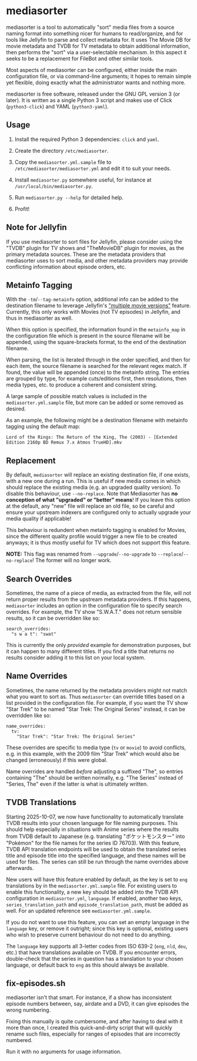 # mediasorter

mediasorter is a tool to automatically "sort" media files from a source naming format  into something nicer for humans to read/organize, and for tools like Jellyfin to parse and collect metadata for. It uses The Movie DB for movie metadata and TVDB for TV metadata to obtain additional information, then performs the "sort" via a user-selectable mechanism. In this aspect it seeks to be a replacement for FileBot and other similar tools.

Most aspects of mediasorter can be configured, either inside the main configuration file, or via command-line arguments; it hopes to remain simple yet flexible, doing exactly what the administrator wants and nothing more.

mediasorter is free software, released under the GNU GPL version 3 (or later). It is written as a single Python 3 script and makes use of Click (`python3-click`) and YAML (`python3-yaml`).

## Usage

1. Install the required Python 3 dependencies: `click` and `yaml`.

1. Create the directory `/etc/mediasorter`.

1. Copy the `mediasorter.yml.sample` file to `/etc/mediasorter/mediasorter.yml` and edit it to suit your needs.

1. Install `mediasorter.py` somewhere useful, for instance at `/usr/local/bin/mediasorter.py`.

1. Run `mediasorter.py --help` for detailed help.

1. Profit!

## Note for Jellyfin

If you use mediasorter to sort files for Jellyfin, please consider using the "TVDB" plugin for TV shows and "TheMovieDB" plugin for movies, as the primary metadata sources. These are the metadata providers that mediasorter uses to sort media, and other metadata providers may provide conflicting information about episode orders, etc.

## Metainfo Tagging

With the `-tm`/`--tag-metainfo` option, additional info can be added to the destination filename to leverage Jellyfin's ["multiple movie versions"](https://jellyfin.org/docs/general/server/media/movies.html#multiple-versions-of-a-movie) feature. Currently, this only works with Movies (not TV episodes) in Jellyfin, and thus in mediasorter as well.

When this option is specified, the information found in the `metainfo_map` in the configuration file which is present in the source filename will be appended, using the square-brackets format, to the end of the destination filename.

When parsing, the list is iterated through in the order specified, and then for each item, the source filename is searched for the relevant regex match. If found, the value will be appended (once) to the metainfo string. The entries are grouped by type, for example cuts/editions first, then resolutions, then media types, etc. to produce a coherent and consistent string.

A large sample of possible match values is included in the `mediasorter.yml.sample` file, but more can be added or some removed as desired.

As an example, the following might be a destination filename with metainfo tagging using the default map:

```
Lord of the Rings: The Return of the King, The (2003) - [Extended Edition 2160p BD Remux 7.x Atmos TrueHD].mkv
```

## Replacement

By default, `mediasorter` will replace an existing destination file, if one exists, with a new one during a run. This is useful if new media comes in which should replace the existing media (e.g. an upgraded quality version). To disable this behaviour, use `--no-replace`. Note that Mediasorter has **no conception of what "upgraded" or "better" means**! If you leave this option at the default, any "new" file will replace an old file, so be careful and ensure your upstream indexers are configured only to actually upgrade your media quality if applicable!

This behaviour is redundent when metainfo tagging is enabled for Movies, since the different quality profile would trigger a new file to be created anyways; it is thus mostly useful for TV which does not support this feature.

**NOTE:** This flag was renamed from `--upgrade`/`--no-upgrade` to `--replace`/`--no-replace`! The former will no longer work.

## Search Overrides

Sometimes, the name of a piece of media, as extracted from the file, will not return proper results from the upstream metadata providers. If this happens, `mediasorter` includes an option in the configuration file to specify search overrides. For example, the TV show "S.W.A.T." does not return sensible results, so it can be overridden like so:

```
search_overrides:
  "s w a t": "swat"
```

This is currently the only *provided* example for demonstration purposes, but it can happen to many different titles. If you find a title that returns no results consider adding it to this list on your local system.

## Name Overrides

Sometimes, the name returned by the metadata providers might not match what you want to sort as. Thus `mediasorter` can override titles based on a list provided in the configuration file. For example, if you want the TV show "Star Trek" to be named "Star Trek: The Original Series" instead, it can be overridden like so:

```
name_overrides:
  tv:
    "Star Trek": "Star Trek: The Original Series"
```

These overrides are specific to media type (`tv` or `movie`) to avoid conflicts, e.g. in this example, with the 2009 film "Star Trek" which would also be changed (erroneously) if this were global.

Name overrides are handled *before* adjusting a suffixed "The", so entries containing "The" should be written normally, e.g. "The Series" instead of "Series, The" even if the latter is what is ultimately written.

## TVDB Translations

Starting 2025-10-07, we now have functionality to automatically translate TVDB results into your chosen language for file naming purposes. This should help especially in situations with Anime series where the results from TVDB default to Japanese (e.g. translating "ポケットモンスター" into "Pokémon" for the file names for the series ID 76703). With this feature, TVDB API translation endpoints will be used to obtain the translated series title and episode title into the specified language, and these names will be used for files. The series can still be run through the name overrides above afterwards.

New users will have this feature enabled by default, as the key is set to `eng` translations by in the `mediasorter.yml.sample` file. For existing users to enable this functionality, a new key should be added into the TVDB API configuration in `mediasorter.yml`, `language`. If enabled, another two keys, `series_translation_path` and `episode_translation_path`, must be added as well. For an updated reference see `mediasorter.yml.sample`.

If you do not want to use this feature, you can set an empty language in the `language` key, or remove it outright; since this key is optional, existing users who wish to preserve current behaviour do not need to do anything.

The `language` key supports all 3-letter codes from ISO 639-2 (`eng`, `nld`, `deu`, etc.) that have translations available on TVDB. If you encounter errors, double-check that the series in question has a translation to your chosen language, or default back to `eng` as this should always be available.

## fix-episodes.sh

mediasorter isn't that smart. For instance, if a show has inconsistent episode numbers between, say, airdate and a DVD, it can give episodes the wrong numbering.

Fixing this manually is quite cumbersome, and after having to deal with it more than once, I created this quick-and-dirty script that will quickly rename such files, especially for ranges of episodes that are incorrectly numbered.

Run it with no arguments for usage information.
